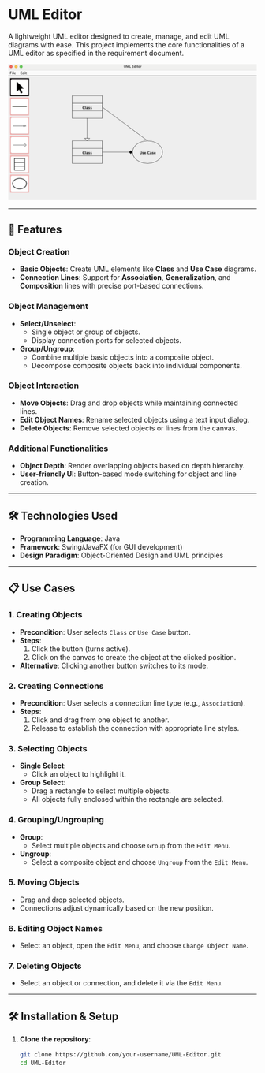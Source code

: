 # UML Editor

A lightweight UML editor designed to create, manage, and edit UML diagrams with ease. This project implements the core functionalities of a UML editor as specified in the requirement document.

![image](https://github.com/BUBEE-Liao/UML-Editor/blob/main/view.jpg)

---

## 🚀 Features

### Object Creation
- **Basic Objects**: Create UML elements like **Class** and **Use Case** diagrams.
- **Connection Lines**: Support for **Association**, **Generalization**, and **Composition** lines with precise port-based connections.

### Object Management
- **Select/Unselect**:
  - Single object or group of objects.
  - Display connection ports for selected objects.
- **Group/Ungroup**:
  - Combine multiple basic objects into a composite object.
  - Decompose composite objects back into individual components.

### Object Interaction
- **Move Objects**: Drag and drop objects while maintaining connected lines.
- **Edit Object Names**: Rename selected objects using a text input dialog.
- **Delete Objects**: Remove selected objects or lines from the canvas.

### Additional Functionalities
- **Object Depth**: Render overlapping objects based on depth hierarchy.
- **User-friendly UI**: Button-based mode switching for object and line creation.

---

## 🛠️ Technologies Used
- **Programming Language**: Java
- **Framework**: Swing/JavaFX (for GUI development)
- **Design Paradigm**: Object-Oriented Design and UML principles

---
## 📋 Use Cases

### 1. Creating Objects
- **Precondition**: User selects `Class` or `Use Case` button.
- **Steps**:
  1. Click the button (turns active).
  2. Click on the canvas to create the object at the clicked position.
- **Alternative**: Clicking another button switches to its mode.

### 2. Creating Connections
- **Precondition**: User selects a connection line type (e.g., `Association`).
- **Steps**:
  1. Click and drag from one object to another.
  2. Release to establish the connection with appropriate line styles.

### 3. Selecting Objects
- **Single Select**:
  - Click an object to highlight it.
- **Group Select**:
  - Drag a rectangle to select multiple objects.
  - All objects fully enclosed within the rectangle are selected.

### 4. Grouping/Ungrouping
- **Group**:
  - Select multiple objects and choose `Group` from the `Edit Menu`.
- **Ungroup**:
  - Select a composite object and choose `Ungroup` from the `Edit Menu`.

### 5. Moving Objects
- Drag and drop selected objects.
- Connections adjust dynamically based on the new position.

### 6. Editing Object Names
- Select an object, open the `Edit Menu`, and choose `Change Object Name`.

### 7. Deleting Objects
- Select an object or connection, and delete it via the `Edit Menu`.

---

## 🛠️ Installation & Setup

1. **Clone the repository**:
   ```bash
   git clone https://github.com/your-username/UML-Editor.git
   cd UML-Editor
   ```
